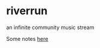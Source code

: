 # riverrun
an infinite community music stream

Some notes [here](https://nnix.com/projects/riverrun)
